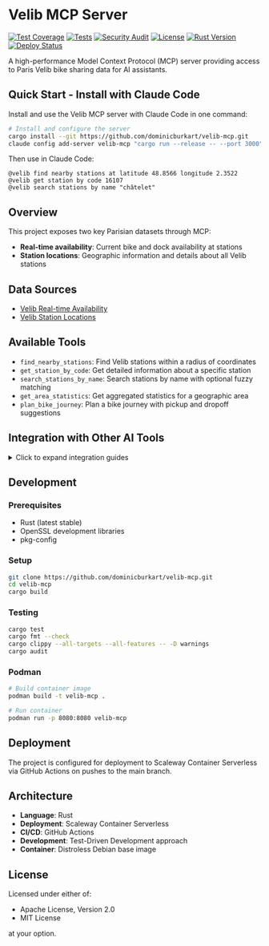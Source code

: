# Velib MCP Server

[![Test Coverage](https://img.shields.io/badge/coverage-check%20actions-brightgreen)](https://github.com/DominicBurkart/velib-mcp/actions/workflows/ci.yml)
[![Tests](https://github.com/DominicBurkart/velib-mcp/actions/workflows/ci.yml/badge.svg)](https://github.com/DominicBurkart/velib-mcp/actions/workflows/ci.yml)
[![Security Audit](https://img.shields.io/badge/security-audit%20passing-brightgreen)](https://github.com/DominicBurkart/velib-mcp/actions/workflows/ci.yml)
[![License](https://img.shields.io/badge/license-MIT%20OR%20Apache--2.0-blue)](https://github.com/DominicBurkart/velib-mcp#license)
[![Rust Version](https://img.shields.io/badge/rust-latest%20stable-orange)](https://www.rust-lang.org/)
[![Deploy Status](https://github.com/DominicBurkart/velib-mcp/actions/workflows/deploy.yml/badge.svg)](https://github.com/DominicBurkart/velib-mcp/actions/workflows/deploy.yml)

A high-performance Model Context Protocol (MCP) server providing access to Paris Velib bike sharing data for AI assistants.

## Quick Start - Install with Claude Code

Install and use the Velib MCP server with Claude Code in one command:

```bash
# Install and configure the server
cargo install --git https://github.com/dominicburkart/velib-mcp.git
claude config add-server velib-mcp "cargo run --release -- --port 3000"
```

Then use in Claude Code:
```
@velib find nearby stations at latitude 48.8566 longitude 2.3522
@velib get station by code 16107
@velib search stations by name "châtelet"
```

## Overview

This project exposes two key Parisian datasets through MCP:
- **Real-time availability**: Current bike and dock availability at stations
- **Station locations**: Geographic information and details about all Velib stations

## Data Sources

- [Velib Real-time Availability](https://opendata.paris.fr/explore/dataset/velib-disponibilite-en-temps-reel/)
- [Velib Station Locations](https://opendata.paris.fr/explore/dataset/velib-emplacement-des-stations/)

## Available Tools

- `find_nearby_stations`: Find Velib stations within a radius of coordinates
- `get_station_by_code`: Get detailed information about a specific station
- `search_stations_by_name`: Search stations by name with optional fuzzy matching
- `get_area_statistics`: Get aggregated statistics for a geographic area
- `plan_bike_journey`: Plan a bike journey with pickup and dropoff suggestions

## Integration with Other AI Tools

<details>
<summary>Click to expand integration guides</summary>

### ChatGPT
```bash
# Install server
cargo install --git https://github.com/dominicburkart/velib-mcp.git
# Run server on port 8080
velib-mcp
# Configure in ChatGPT Custom Instructions or use via API
```

### Cursor
```bash
# Install server
cargo install --git https://github.com/dominicburkart/velib-mcp.git
# Add to Cursor's settings.json
{
  "mcp.servers": {
    "velib": {
      "command": "velib-mcp",
      "args": ["--port", "8080"]
    }
  }
}
```

### Le Chat / Mistral
```bash
# Install server
cargo install --git https://github.com/dominicburkart/velib-mcp.git
# Run server and use via API calls
velib-mcp --port 8080
```

### Windsurf
```bash
# Install server
cargo install --git https://github.com/dominicburkart/velib-mcp.git
# Configure in Windsurf MCP settings
```

</details>

## Development

### Prerequisites

- Rust (latest stable)
- OpenSSL development libraries
- pkg-config

### Setup

```bash
git clone https://github.com/dominicburkart/velib-mcp.git
cd velib-mcp
cargo build
```

### Testing

```bash
cargo test
cargo fmt --check
cargo clippy --all-targets --all-features -- -D warnings
cargo audit
```

### Podman

```bash
# Build container image
podman build -t velib-mcp .

# Run container
podman run -p 8080:8080 velib-mcp
```

## Deployment

The project is configured for deployment to Scaleway Container Serverless via GitHub Actions on pushes to the main branch.

## Architecture

- **Language**: Rust
- **Deployment**: Scaleway Container Serverless  
- **CI/CD**: GitHub Actions
- **Development**: Test-Driven Development approach
- **Container**: Distroless Debian base image

## License

Licensed under either of:
- Apache License, Version 2.0
- MIT License

at your option.